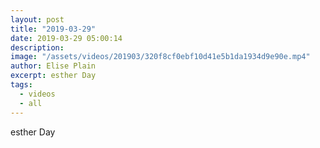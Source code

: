 ```yaml
---
layout: post
title: "2019-03-29"
date: 2019-03-29 05:00:14
description: 
image: "/assets/videos/201903/320f8cf0ebf10d41e5b1da1934d9e90e.mp4"
author: Elise Plain
excerpt: esther Day
tags: 
  - videos
  - all
---
```


esther Day
<p></p>

